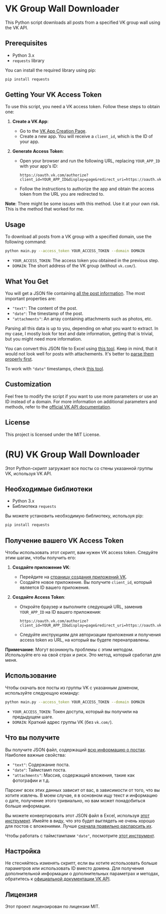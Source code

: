 # VK Group Wall Downloader

This Python script downloads all posts from a specified VK group wall using the VK API.

## Prerequisites

- Python 3.x
- `requests` library

You can install the required library using pip:
```sh
pip install requests
```

## Getting Your VK Access Token

To use this script, you need a VK access token. Follow these steps to obtain one:

1. **Create a VK App**:
   - Go to the [VK App Creation Page](https://dev.vk.com/ru/admin/apps-list).
   - Create a new app. You will receive a `client_id`, which is the ID of your app.

2. **Generate Access Token**:
   - Open your browser and run the following URL, replacing `YOUR_APP_ID` with your app's ID:
     ```
     https://oauth.vk.com/authorize?client_id=YOUR_APP_ID&display=page&redirect_uri=https://oauth.vk.com/blank.html&response_type=token&v=5.21
     ```
   - Follow the instructions to authorize the app and obtain the access token from the URL you are redirected to.

**Note**: There might be some issues with this method. Use it at your own risk. This is the method that worked for me.

## Usage

To download all posts from a VK group with a specified domain, use the following command:

```sh
python main.py --access_token YOUR_ACCESS_TOKEN --domain DOMAIN
```

- `YOUR_ACCESS_TOKEN`: The access token you obtained in the previous step.
- `DOMAIN`: The short address of the VK group (without `vk.com/`).

## What You Get

You will get a JSON file containing [all the post information](https://dev.vk.com/ru/reference/objects/post). The most important properties are:
- `"text"`: The content of the post.
- `"date"`: The timestamp of the post.
- `"attachments"`: An array containing attachments such as photos, etc.

Parsing all this data is up to you, depending on what you want to extract. In my case, I mostly look for text and date information, getting that is trivial, but you might need more information.

You can convert this JSON file to Excel using [this tool](https://www.convertcsv.com/json-to-csv.htm). Keep in mind, that it would not look well for posts with attachements. It's better to [parse them properly first](https://dev.vk.com/ru/reference/objects/attachments-wall).

To work with `"date"` timestamps, check [this tool](https://www.epochconverter.com/).

## Customization

Feel free to modify the script if you want to use more parameters or use an ID instead of a domain. For more information on additional parameters and methods, refer to the [official VK API documentation](https://dev.vk.com/ru/method/wall.get).

## License

This project is licensed under the MIT License.

# (RU) VK Group Wall Downloader

Этот Python-скрипт загружает все посты со стены указанной группы VK, используя VK API.

## Необходимые библиотеки

- Python 3.x
- Библиотека `requests`

Вы можете установить необходимую библиотеку, используя pip:
```sh
pip install requests
```

## Получение вашего VK Access Token

Чтобы использовать этот скрипт, вам нужен VK access token. Следуйте этим шагам, чтобы получить его:

1. **Создайте приложение VK**:
   - Перейдите на [страницу создания приложений VK](https://dev.vk.com/ru/admin/apps-list).
   - Создайте новое приложение. Вы получите `client_id`, который является ID вашего приложения.

2. **Создайте Access Token**:
   - Откройте браузер и выполните следующий URL, заменив `YOUR_APP_ID` на ID вашего приложения:
     ```
     https://oauth.vk.com/authorize?client_id=YOUR_APP_ID&display=page&redirect_uri=https://oauth.vk.com/blank.html&response_type=token&v=5.21
     ```
   - Следуйте инструкциям для авторизации приложения и получения access token из URL, на который вы будете перенаправлены.

**Примечание**: Могут возникнуть проблемы с этим методом. Используйте его на свой страх и риск. Это метод, который сработал для меня.

## Использование

Чтобы скачать все посты из группы VK с указанным доменом, используйте следующую команду:

```sh
python main.py --access_token YOUR_ACCESS_TOKEN --domain DOMAIN
```

- `YOUR_ACCESS_TOKEN`: Токен доступа, который вы получили на предыдущем шаге.
- `DOMAIN`: Краткий адрес группы VK (без `vk.com/`).

## Что вы получите

Вы получите JSON файл, содержащий [всю информацию о постах](https://dev.vk.com/ru/reference/objects/post). Наиболее важные свойства:
- `"text"`: Содержание поста.
- `"date"`: Таймстамп поста.
- `"attachments"`: Массив, содержащий вложения, такие как фотографии и т.д.

Парсинг всех этих данных зависит от вас, в зависимости от того, что вы хотите извлечь. В моем случае, я в основном ищу текст и информацию о дате, получение этого тривиально, но вам может понадобиться больше информации.

Вы можете конвертировать этот JSON файл в Excel, используя [этот инструмент](https://www.convertcsv.com/json-to-csv.htm). Имейте в виду, что это будет выглядеть не очень хорошо для постов с вложениями. Лучше [сначала правильно распарсить их](https://dev.vk.com/ru/reference/objects/attachments-wall).

Чтобы работать с таймстампами `"date"`, посмотрите [этот инструмент](https://www.epochconverter.com/).

## Настройка

Не стесняйтесь изменять скрипт, если вы хотите использовать больше параметров или использовать ID вместо домена. Для получения дополнительной информации о дополнительных параметрах и методах, обратитесь к [официальной документации VK API](https://dev.vk.com/ru/method/wall.get).

## Лицензия

Этот проект лицензирован по лицензии MIT.
